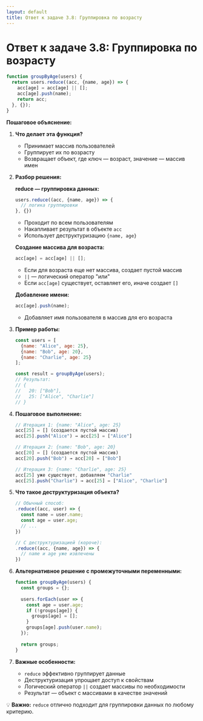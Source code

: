 ```yaml
---
layout: default
title: Ответ к задаче 3.8: Группировка по возрасту
---
```

# Ответ к задаче 3.8: Группировка по возрасту

```js
function groupByAge(users) {
  return users.reduce((acc, {name, age}) => {
    acc[age] = acc[age] || [];
    acc[age].push(name);
    return acc;
  }, {});
}
```

**Пошаговое объяснение:**

1. **Что делает эта функция?**
   - Принимает массив пользователей
   - Группирует их по возрасту
   - Возвращает объект, где ключ — возраст, значение — массив имен

2. **Разбор решения:**

   **reduce — группировка данных:**
   ```js
   users.reduce((acc, {name, age}) => {
     // логика группировки
   }, {})
   ```
   - Проходит по всем пользователям
   - Накапливает результат в объекте `acc`
   - Использует деструктуризацию `{name, age}`

   **Создание массива для возраста:**
   ```js
   acc[age] = acc[age] || [];
   ```
   - Если для возраста еще нет массива, создает пустой массив
   - `||` — логический оператор "или"
   - Если `acc[age]` существует, оставляет его, иначе создает `[]`

   **Добавление имени:**
   ```js
   acc[age].push(name);
   ```
   - Добавляет имя пользователя в массив для его возраста

3. **Пример работы:**
   ```js
   const users = [
     {name: "Alice", age: 25},
     {name: "Bob", age: 20},
     {name: "Charlie", age: 25}
   ];
   
   const result = groupByAge(users);
   // Результат:
   // {
   //   20: ["Bob"],
   //   25: ["Alice", "Charlie"]
   // }
   ```

4. **Пошаговое выполнение:**
   ```js
   // Итерация 1: {name: "Alice", age: 25}
   acc[25] = [] (создается пустой массив)
   acc[25].push("Alice") → acc[25] = ["Alice"]
   
   // Итерация 2: {name: "Bob", age: 20}
   acc[20] = [] (создается пустой массив)
   acc[20].push("Bob") → acc[20] = ["Bob"]
   
   // Итерация 3: {name: "Charlie", age: 25}
   acc[25] уже существует, добавляем "Charlie"
   acc[25].push("Charlie") → acc[25] = ["Alice", "Charlie"]
   ```

5. **Что такое деструктуризация объекта?**
   ```js
   // Обычный способ:
   .reduce((acc, user) => {
     const name = user.name;
     const age = user.age;
     // ...
   })
   
   // С деструктуризацией (короче):
   .reduce((acc, {name, age}) => {
     // name и age уже извлечены
   })
   ```

6. **Альтернативное решение с промежуточными переменными:**
   ```js
   function groupByAge(users) {
     const groups = {};
     
     users.forEach(user => {
       const age = user.age;
       if (!groups[age]) {
         groups[age] = [];
       }
       groups[age].push(user.name);
     });
     
     return groups;
   }
   ```

7. **Важные особенности:**
   - `reduce` эффективно группирует данные
   - Деструктуризация упрощает доступ к свойствам
   - Логический оператор `||` создает массивы по необходимости
   - Результат — объект с массивами в качестве значений

💡 **Важно:** `reduce` отлично подходит для группировки данных по любому критерию. 
